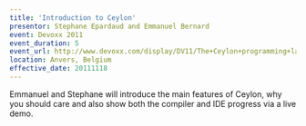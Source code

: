 ```yaml
---
title: 'Introduction to Ceylon'
presentor: Stephane Epardaud and Emmanuel Bernard
event: Devoxx 2011
event_duration: 5
event_url: http://www.devoxx.com/display/DV11/The+Ceylon+programming+language
location: Anvers, Belgium
effective_date: 20111118
---
```

Emmanuel and Stephane will introduce the main features of Ceylon, why you should care 
and also show both the compiler and IDE progress via a live demo.